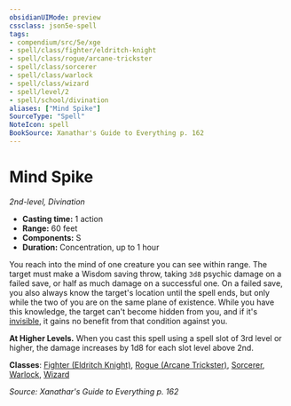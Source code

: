 ```yaml
---
obsidianUIMode: preview
cssclass: json5e-spell
tags:
- compendium/src/5e/xge
- spell/class/fighter/eldritch-knight
- spell/class/rogue/arcane-trickster
- spell/class/sorcerer
- spell/class/warlock
- spell/class/wizard
- spell/level/2
- spell/school/divination
aliases: ["Mind Spike"]
SourceType: "Spell"
NoteIcon: spell
BookSource: Xanathar's Guide to Everything p. 162
---
```

# Mind Spike
*2nd-level, Divination*  

- **Casting time:** 1 action
- **Range:** 60 feet
- **Components:** S
- **Duration:** Concentration, up to 1 hour

You reach into the mind of one creature you can see within range. The target must make a Wisdom saving throw, taking `3d8` psychic damage on a failed save, or half as much damage on a successful one. On a failed save, you also always know the target's location until the spell ends, but only while the two of you are on the same plane of existence. While you have this knowledge, the target can't become hidden from you, and if it's [invisible](/3-Mechanics/CLI/rules/conditions.md#invisible), it gains no benefit from that condition against you.

**At Higher Levels.** When you cast this spell using a spell slot of 3rd level or higher, the damage increases by 1d8 for each slot level above 2nd.

**Classes**: [Fighter (Eldritch Knight)](/3-Mechanics/CLI/classes/fighter-eldritch-knight.md), [Rogue (Arcane Trickster)](/3-Mechanics/CLI/classes/rogue-arcane-trickster.md), [Sorcerer](/3-Mechanics/CLI/classes/sorcerer.md), [Warlock](/3-Mechanics/CLI/classes/warlock.md), [Wizard](/3-Mechanics/CLI/classes/wizard.md)

*Source: Xanathar's Guide to Everything p. 162*